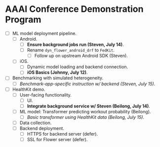 # AAAI Conference Demonstration Program

- [ ] ML model deployment pipeline.
    - [ ] Android.
        - [ ] **Ensure background jobs run (Steven, July 14)**.
        - [ ] Rename `dyn_flower_android_drf` to `FedKit`.
            - [ ] Follow up on upstream Android SDK (Steven).
    - [ ] iOS.
        - [ ] Dynamic model loading and backend connection.
        - [ ] **iOS Basics (Johnny, July 12)**.
- [ ] Benchmarking with simulated heterogeneity.
    - [ ] *Benchmark-app-specific instruction w/ backend (Steven, July 15)*.
- [ ] HealthKit demo.
    - [ ] User-facing functionality.
        - [ ] UI.
        - [ ] **Integrate background service w/ Steven (Beilong, July 14)**.
    - [ ] ML model: Transformer predicting workout probability (Beilong).
        - [ ] *Basic transformer using HealthKit data (Beilong, July 15)*.
    - [ ] Data collection.
    - [ ] Backend deployment.
        - [ ] HTTPS for backend server (defer).
        - [ ] SSL for Flower server (defer).
